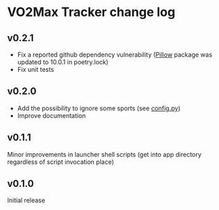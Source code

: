 # VO2Max Tracker change log

## v0.2.1

- Fix a reported github dependency vulnerability ([Pillow](https://pypi.org/project/Pillow/) package was updated to 10.0.1 in poetry.lock)
- Fix unit tests

## v0.2.0

- Add the possibility to ignore some sports (see [config.py](vo2max_tracker/config.py))
- Improve documentation

## v0.1.1

Minor improvements in launcher shell scripts (get into app directory regardless of script invocation place)

## v0.1.0

Initial release

